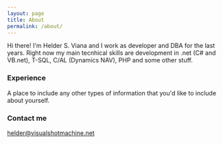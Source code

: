 ```yaml
---
layout: page
title: About
permalink: /about/
---
```


Hi there! I'm Helder S. Viana and I work as developer and DBA for the last years.
Right now my main tecnhical skills are development in .net (C# and VB.net), T-SQL, C/AL (Dynamics NAV), PHP and some other stuff. 


### Experience

A place to include any other types of information that you'd like to include about yourself.

### Contact me

[helder@visualshotmachine.net](mailto:helder@visualshotmachine.net)
